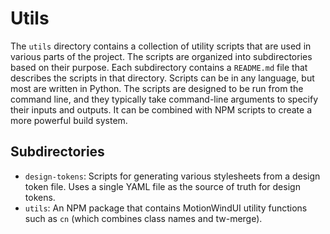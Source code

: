 # Utils

The `utils` directory contains a collection of utility scripts that are used in various parts of the project. The scripts are organized into subdirectories based on their purpose. Each subdirectory contains a `README.md` file that describes the scripts in that directory. Scripts can be in any language, but most are written in Python. The scripts are designed to be run from the command line, and they typically take command-line arguments to specify their inputs and outputs. It can be combined with NPM scripts to create a more powerful build system.

## Subdirectories

- `design-tokens`: Scripts for generating various stylesheets from a design token file. Uses a single YAML file as the source of truth for design tokens.
- `utils`: An NPM package that contains MotionWindUI utility functions such as `cn` (which combines class names and tw-merge).
